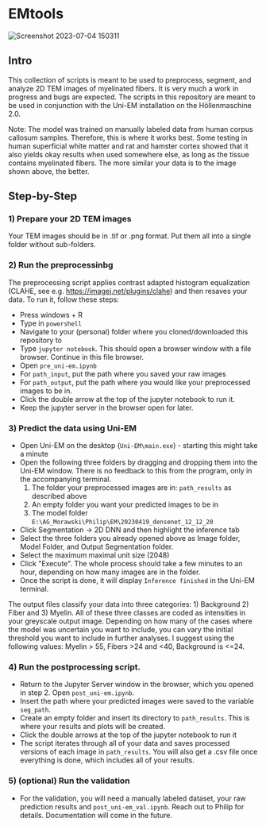 # EMtools
![Screenshot 2023-07-04 150311](https://github.com/PhilipRuthig/EMtools/assets/39408485/22e879d4-824f-43ff-afe1-680d67efe555)

## Intro
This collection of scripts is meant to be used to preprocess, segment, and analyze 2D TEM images of myelinated fibers. It is very much a work in progress and bugs are expected. The scripts in this repository are meant to be used in conjunction with the Uni-EM installation on the Höllenmaschine 2.0.

Note: The model was trained on manually labeled data from human corpus callosum samples. Therefore, this is where it works best. Some testing in human superficial white matter and rat and hamster cortex showed that it also yields okay results when used somewhere else, as long as the tissue contains myelinated fibers. The more similar your data is to the image shown above, the better.

## Step-by-Step
### 1) Prepare your 2D TEM images 
   Your TEM images should be in .tif or .png format. Put them all into a single folder without sub-folders.

### 2) Run the preprocessinbg
   The preprocessing script applies contrast adapted histogram equalization (CLAHE, see e.g. https://imagej.net/plugins/clahe) and then resaves your data. To run it, follow these steps:
 - Press windows + R
 - Type in `powershell`
 - Navigate to your (personal) folder where you cloned/downloaded this repository to
 - Type `jupyter notebook`. This should open a browser window with a file browser. Continue in this file browser.
 - Open `pre_uni-em.ipynb` 
 - For `path_input`, put the path where you saved your raw images
 - For `path_output`, put the path where you would like your preprocessed images to be in.
 - Click the double arrow at the top of the jupyter notebook to run it.
 - Keep the jupyter server in the browser open for later.

### 3) Predict the data using Uni-EM
- Open Uni-EM on the desktop (`Uni-EM\main.exe`) - starting this might take a minute
- Open the following three folders by dragging and dropping them into the Uni-EM window. There is no feedback to this from the program, only in the accompanying terminal.
    1) The folder your preprocessed images are in: `path_results` as described above
    2) An empty folder you want your predicted images to be in
    3) The model folder `E:\AG_Morawski\Philip\EM\20230419_densenet_12_12_20`
- Click Segmentation -> 2D DNN and then highlight the inference tab
- Select the three folders you already opened above as Image folder, Model Folder, and Output Segmentation folder.
- Select the maximum maximal unit size (2048)
- Click "Execute". The whole process should take a few minutes to an hour, depending on how many images are in the folder.
- Once the script is done, it will display `Inference finished` in the Uni-EM terminal.

The output files classify your data into three categories: 1) Background 2) Fiber and 3) Myelin. All of these three classes are coded as intensities in your greyscale output image. Depending on how many of the cases where the model was uncertain you want to include, you can vary the initial threshold you want to include in further analyses. I suggest using the following values: Myelin > 55, Fibers >24 and <40, Background is <=24. 

### 4) Run the postprocessing script.
- Return to the Jupyter Server window in the browser, which you opened in step 2. Open `post_uni-em.ipynb`.
- Insert the path where your predicted images were saved to the variable `seg_path`.
- Create an empty folder and insert its directory to `path_results`. This is where your results and plots will be created.
- Click the double arrows at the top of the jupyter notebook to run it
- The script iterates through all of your data and saves processed versions of each image in `path_results`. You will also get a .csv file once everything is done, which includes all of your results.

### 5) (optional) Run the validation
- For the validation, you will need a manually labeled dataset, your raw prediction results and `post_uni-em_val.ipynb`. Reach out to Philip for details. Documentation will come in the future.
